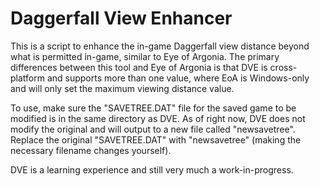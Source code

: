 # Daggerfall View Enhancer
This is a script to enhance the in-game Daggerfall view distance beyond what is permitted in-game, similar to Eye of Argonia. The primary differences between this tool and Eye of Argonia is that DVE is cross-platform and supports more than one value, where EoA is Windows-only and will only set the maximum viewing distance value.

To use, make sure the "SAVETREE.DAT" file for the saved game to be modified is in the same directory as DVE. As of right now, DVE does not modify the original and will output to a new file called "newsavetree". Replace the original "SAVETREE.DAT" with "newsavetree" (making the necessary filename changes yourself).

DVE is a learning experience and still very much a work-in-progress.
